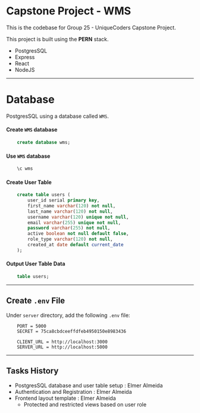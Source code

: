 # Capstone Project - WMS

This is the codebase for Group 25 - UniqueCoders Capstone Project.

This project is built using the **PERN** stack.

-   PostgresSQL
-   Express
-   React
-   NodeJS

---

# Database

PostgresSQL using a database called `WMS`.

#### Create `WMS` database

```sql
    create database wms;
```

#### Use `WMS` database

```sql
    \c wms
```

#### Create User Table

```sql
    create table users (
        user_id serial primary key,
        first_name varchar(120) not null,
        last_name varchar(120) not null,
        username varchar(120) unique not null,
        email varchar(255) unique not null,
        password varchar(255) not null,
        active boolean not null default false,
        role_type varchar(120) not null,
        created_at date default current_date
    );
```

#### Output User Table Data

```sql
    table users;
```

---

## Create `.env` File

Under `server` directory, add the following `.env` file:

```env
    PORT = 5000
    SECRET = 75ca8cbdceeffdfeb4950150e8983436

    CLIENT_URL = http://localhost:3000
    SERVER_URL = http://localhost:5000
```

---

## Tasks History

-   PostgresSQL database and user table setup : Elmer Almeida
-   Authentication and Registration : Elmer Almeida
-   Frontend layout template : Elmer Almeida
    -   Protected and restricted views based on user role
